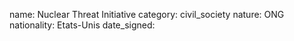 name: Nuclear Threat Initiative
category: civil_society
nature:  ONG
nationality: Etats-Unis
date_signed:
    